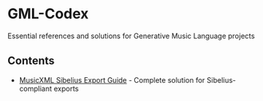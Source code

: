 # GML-Codex
Essential references and solutions for Generative Music Language projects

## Contents
- [MusicXML Sibelius Export Guide](./musicxml-sibelius-guide.md) - Complete solution for Sibelius-compliant exports
